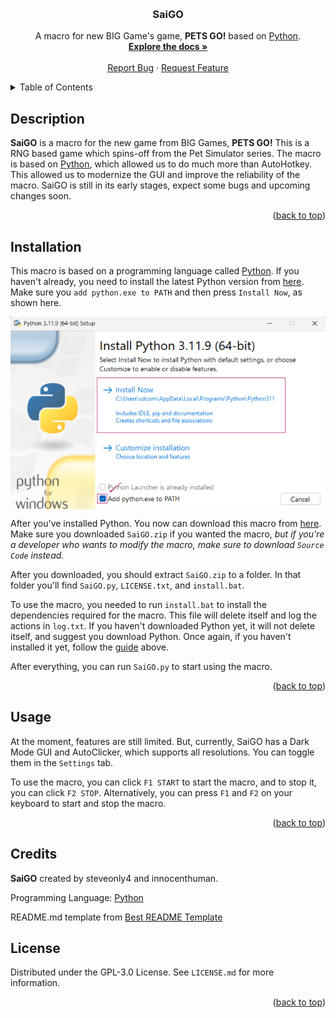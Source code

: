 <!-- Improved compatibility of back to top link: See: https://github.com/othneildrew/Best-README-Template/pull/73 -->
<a id="readme-top"></a>
<!--
*** Thanks for checking out the Best-README-Template. If you have a suggestion
*** that would make this better, please fork the repo and create a pull request
*** or simply open an issue with the tag "enhancement".
*** Don't forget to give the project a star!
*** Thanks again! Now go create something AMAZING! :D
-->



<!-- PROJECT SHIELDS -->
<!--
*** I'm using markdown "reference style" links for readability.
*** Reference links are enclosed in brackets [ ] instead of parentheses ( ).
*** See the bottom of this document for the declaration of the reference variables
*** for contributors-url, forks-url, etc. This is an optional, concise syntax you may use.
*** https://www.markdownguide.org/basic-syntax/#reference-style-links
-->

<!-- PROJECT LOGO -->
<br />
<div align="center">
  <!-- <a href="https://github.com/steveonly2/SaiGO">
    <img src="images/logo.png" alt="Logo" width="80" height="80">
  </a> -->

  <h3 align="center">SaiGO</h3>

  <p align="center">
    A macro for new BIG Game's game, <b>PETS GO!</b> based on <a href="https://www.python.org/">Python</a>.
    <br />
    <a href="https://github.com/steveonly2/SaiGO"><strong>Explore the docs »</strong></a>
    <br />
    <br />
    <a href="https://github.com/steveonly2/SaiGO/issues/new?labels=bug&template=bug-report---.md">Report Bug</a>
    ·
    <a href="https://github.com/steveonly2/SaiGO/issues/new?labels=enhancement&template=feature-request---.md">Request Feature</a>
  </p>
</div>



<!-- TABLE OF CONTENTS -->
<details>
  <summary>Table of Contents</summary>
  <ol>
    <li><a href="#description">Description</li>
    <li><a href="#installation">Installation</a></li>
    <li><a href="#usage">Usage</a></li>
    <li><a href="#credits">Credits</a></li>
    <li><a href="#license">License</a></li>
  </ol>
</details>

<!-- Description -->
## Description

<b>SaiGO</b> is a macro for the new game from BIG Games, <b>PETS GO!</b> This is a RNG based game which spins-off from the Pet Simulator series. The macro is based on <a href="https://www.python.org/">Python</a>, which allowed us to do much more than AutoHotkey. This allowed us to modernize the GUI and improve the reliability of the macro. SaiGO is still in its early stages, expect some bugs and upcoming changes soon.

<p align="right">(<a href="#readme-top">back to top</a>)</p>

<!-- INSTALLATION -->
## Installation

This macro is based on a programming language called <a href="https://www.python.org/">Python</a>. If you haven't already, you need to install the latest Python version from <a href="https://www.python.org/downloads/">here</a>. Make sure you `add python.exe to PATH` and then press `Install Now`, as shown here.<br>

<img src="images/tutorial1.png" alt="tutorial1" align=center><br>

After you've installed Python. You now can download this macro from <a href="https://github.com/steveonly2/SaiGO/releases">here</a>. Make sure you downloaded `SaiGO.zip` if you wanted the macro, _but if you're a developer who wants to modify the macro, make sure to download `Source Code` instead._

After you downloaded, you should extract `SaiGO.zip` to a folder. In that folder you'll find `SaiGO.py`, `LICENSE.txt`, and `install.bat`.

To use the macro, you needed to run `install.bat` to install the dependencies required for the macro. This file will delete itself and log the actions in `log.txt`. If you haven't downloaded Python yet, it will not delete itself, and suggest you download Python. Once again, if you haven't installed it yet, follow the <a href="#installation">guide</a> above.

After everything, you can run `SaiGO.py` to start using the macro.

<p align="right">(<a href="#readme-top">back to top</a>)</p>



<!-- USAGE EXAMPLES -->
## Usage

At the moment, features are still limited. But, currently, SaiGO has a Dark Mode GUI and AutoClicker, which supports all resolutions. You can toggle them in the `Settings` tab.

To use the macro, you can click `F1 START` to start the macro, and to stop it, you can click `F2 STOP`. Alternatively, you can press `F1` and `F2` on your keyboard to start and stop the macro.

<p align="right">(<a href="#readme-top">back to top</a>)</p>

<!-- Credits -->
## Credits

<b>SaiGO</b> created by steveonly4 and innocenthuman.

Programming Language: <a href="https://www.python.org/">Python</a>

README.md template from <a href="https://github.com/othneildrew/Best-README-Template/tree/main">Best README Template</a>

<!-- LICENSE -->
## License

Distributed under the GPL-3.0 License. See `LICENSE.md` for more information.

<p align="right">(<a href="#readme-top">back to top</a>)</p>
